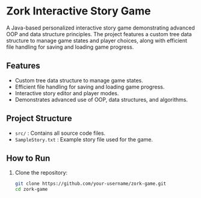 # Zork Interactive Story Game

A Java-based personalized interactive story game demonstrating advanced OOP and data structure principles. The project features a custom tree data structure to manage game states and player choices, along with efficient file handling for saving and loading game progress.

## Features
- Custom tree data structure to manage game states.
- Efficient file handling for saving and loading game progress.
- Interactive story editor and player modes.
- Demonstrates advanced use of OOP, data structures, and algorithms.

## Project Structure
- `src/` : Contains all source code files.
- `SampleStory.txt` : Example story file used for the game.

## How to Run
1. Clone the repository:
   ```sh
   git clone https://github.com/your-username/zork-game.git
   cd zork-game
